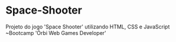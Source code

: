 # Space-Shooter
Projeto do jogo 'Space Shooter' utilizando HTML, CSS e JavaScript ~Bootcamp 'Órbi Web Games Developer'
